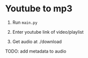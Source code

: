 # Youtube to mp3

1. Run `main.py`

2. Enter youtube link of video/playlist

3. Get audio at ./download

TODO: add metadata to audio
